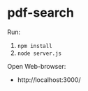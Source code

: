 # pdf-search

Run: 
1. ```npm install```
2. ```node server.js```

Open Web-browser: 
- http://localhost:3000/

